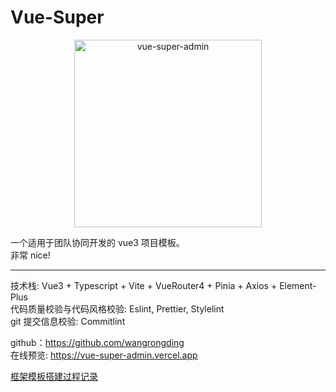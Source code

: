 # Vue-Super

<p align="center">
  <a href="https://github.com/wangrongding" target="_blank" rel="noopener noreferrer">
    <img width="300" src="https://assets.fedtop.com/picbed/vue-super.png" alt="vue-super-admin">
  </a>
</p>

一个适用于团队协同开发的 vue3 项目模板。  
非常 nice!

---

技术栈: Vue3 + Typescript + Vite + VueRouter4 + Pinia + Axios + Element-Plus  
代码质量校验与代码风格校验: Eslint, Prettier, Stylelint  
git 提交信息校验: Commitlint

github：https://github.com/wangrongding  
在线预览: https://vue-super-admin.vercel.app

[框架模板搭建过程记录](./RECORD.md)
